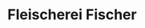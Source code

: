 ---
title: "Fleischerei Fischer"
url: /bremerhaven/fleischerei-fischer-weserstrasse/
shop: Metzgerei
---